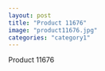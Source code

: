 ```yaml
---
layout: post
title: "Product 11676"
image: "product11676.jpg"
categories: "category1"
---
```

Product 11676
